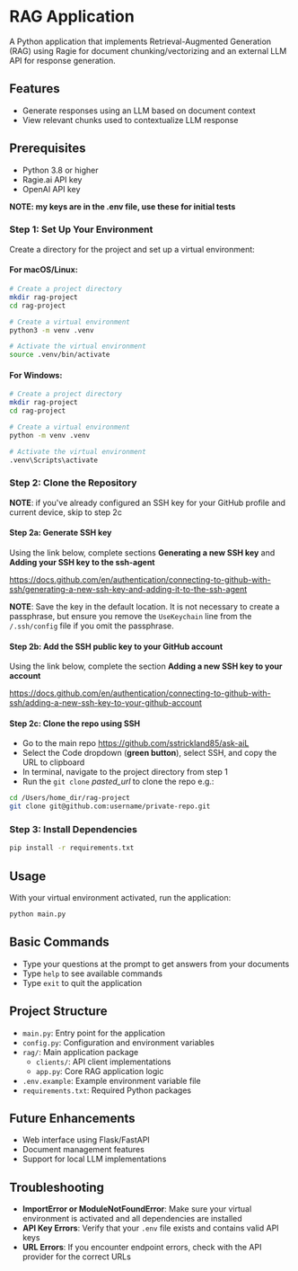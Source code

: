 # RAG Application

A Python application that implements Retrieval-Augmented Generation (RAG) using Ragie for document chunking/vectorizing and an external LLM API for response generation.

## Features

- Generate responses using an LLM based on document context
- View relevant chunks used to contextualize LLM response

## Prerequisites
- Python 3.8 or higher
- Ragie.ai API key
- OpenAI API key

**NOTE: my keys are in the .env file, use these for initial tests**

### Step 1: Set Up Your Environment

Create a directory for the project and set up a virtual environment:

#### For macOS/Linux:
```bash
# Create a project directory
mkdir rag-project
cd rag-project

# Create a virtual environment
python3 -m venv .venv

# Activate the virtual environment
source .venv/bin/activate
```

#### For Windows:
```bash
# Create a project directory
mkdir rag-project
cd rag-project

# Create a virtual environment
python -m venv .venv

# Activate the virtual environment
.venv\Scripts\activate
```

### Step 2: Clone the Repository

**NOTE**: if you've already configured an SSH key for your GitHub profile and current device, skip to step 2c

#### Step 2a: Generate SSH key
Using the link below, complete sections **Generating a new SSH key** and **Adding your SSH key to the ssh-agent**

 <https://docs.github.com/en/authentication/connecting-to-github-with-ssh/generating-a-new-ssh-key-and-adding-it-to-the-ssh-agent>



**NOTE**: Save the key in the default location. It is not necessary to create a passphrase, but ensure you remove the `UseKeychain` line
from the `/.ssh/config` file if you omit the passphrase.

#### Step 2b: Add the SSH public key to your GitHub account
Using the link below, complete the section **Adding a new SSH key to your account** 

<https://docs.github.com/en/authentication/connecting-to-github-with-ssh/adding-a-new-ssh-key-to-your-github-account>



#### Step 2c: Clone the repo using SSH
- Go to the main repo <https://github.com/sstrickland85/ask-aiL>
- Select the Code dropdown (**green button**), select SSH, and copy the URL to clipboard
- In terminal, navigate to the project directory from step 1
- Run the `git clone` *pasted_url* to clone the repo e.g.:
```bash
cd /Users/home_dir/rag-project
git clone git@github.com:username/private-repo.git
```

### Step 3: Install Dependencies

```bash
pip install -r requirements.txt
```

## Usage

With your virtual environment activated, run the application:

```bash
python main.py
```

## Basic Commands

- Type your questions at the prompt to get answers from your documents
- Type `help` to see available commands
- Type `exit` to quit the application

## Project Structure

- `main.py`: Entry point for the application
- `config.py`: Configuration and environment variables
- `rag/`: Main application package
  - `clients/`: API client implementations
  - `app.py`: Core RAG application logic
- `.env.example`: Example environment variable file
- `requirements.txt`: Required Python packages

## Future Enhancements

- Web interface using Flask/FastAPI
- Document management features
- Support for local LLM implementations

## Troubleshooting

- **ImportError or ModuleNotFoundError**: Make sure your virtual environment is activated and all dependencies are installed
- **API Key Errors**: Verify that your `.env` file exists and contains valid API keys
- **URL Errors**: If you encounter endpoint errors, check with the API provider for the correct URLs

